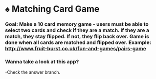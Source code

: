 # ♠️ Matching Card Game

### Goal: Make a 10 card memory game - users must be able to select two cards and check if they are a match. If they are a match, they stay flipped. If not, they flip back over. Game is done when all cards are matched and flipped over. Example: http://www.fruit-burst.co.uk/fun-and-games/pairs-game 

### Wanna take a look at this app?
-Check the answer branch.
